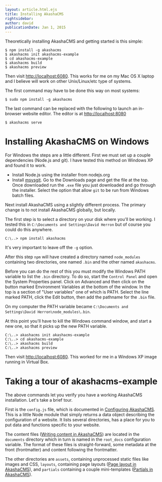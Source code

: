 ```yaml
---
layout: article.html.ejs
title: Installing AkashaCMS
rightsidebar:
author: david
publicationDate: Jan 1, 2015
---
```

Theoretically installing AkashaCMS and getting started is this simple:

    $ npm install -g akashacms
    $ akashacms init akashacms-example
    $ cd akashacms-example
    $ akashacms build
    $ akashacms preview

Then visit [http://localhost:6080](http://localhost:6080).  This works for me on my Mac OS X laptop and I believe will work on other Unix/Linux/etc type of systems.

The first command may have to be done this way on most systems:

    $ sudo npm install -g akashacms

The last command can be replaced with the following to launch an in-browser website editor.  The editor is at [http://localhost:8080](http://localhost:8080)

    $ akashacms serve

Installing AkashaCMS on Windows
===============================

For Windows the steps are a little different.  First we must set up a couple dependencies (Node.js and git).  I have tested this method on Windows XP and found it to work.

* Install Node.js using the installer from nodejs.org
* Install [msysgit](http://msysgit.github.com/).  Go to the Downloads page and get the file at the top.  Once downloaded run the `.exe` file you just downloaded and go through the installer.  Select the option that allow `git` to be run from Windows batch files.

Next install AkashaCMS using a slightly different process.  The primary change is to not install AkashaCMS globally, but locally.

The first step is to select a directory on your disk where you'll be working.  I tested this in `C:\Documents and Settings\David Herron` but of course you could do this anywhere.

    C:\..> npm install akashacms

It's very important to leave off the `-g` option.

After this step `npm` will have created a directory named `node_modules` containing two directories, one named `.bin` and the other named `akashacms`.

Before you can do the rest of this you must modify the Windows PATH variable to list the `.bin` directory.  To do so, start the `Control Panel` and open the System Properties panel.  Click on Advanced and then click on the button marked Environment Variables at the bottom of the window.  In the top is a section of "User variables" one of which is PATH.  Select the line marked PATH, click the Edit button, then add the pathname for the `.bin` file.

On my computer the PATH variable became `C:\Documents and Settings\David Herron\node_modules\.bin`.

At this point you'll have to kill the Windows command window, and start a new one, so that it picks up the new PATH variable.

    C:\..> akashacms init akashacms-example
    C:\..> cd akashacms-example
    C:\..> akashacms build
    C:\..> akashacms preview

Then visit [http://localhost:6080](http://localhost:6080).  This worked for me in a Windows XP image running in Virtual Box.

Taking a tour of akashacms-example
==================================

The above commands let you verify you have a working AkashaCMS installation.  Let's take a brief tour.   

First is the `config.js` file, which is documented in [Configuring AkashaCMS](config.html).  This is a little Node module that simply returns a data object describing the configuration of a website.  It lists several directories, has a place for you to put data and functions specific to your website.

The content files ([Writing content in AkashaCMS](content.html)) are located in the `documents` directory which in turn is named in the `root_docs` configuration variable.  The format of these files is straight-forward, some metadata at the front (frontmatter) and content following the frontmatter.

The other directories are `assets`, containing unprocessed static files like images and CSS, `layouts`, containing page layouts ([Page layout in AkashaCMS](layouts.html)), and `partials` containing a couple mini-templates ([Partials in AkashaCMS](partials.html)).